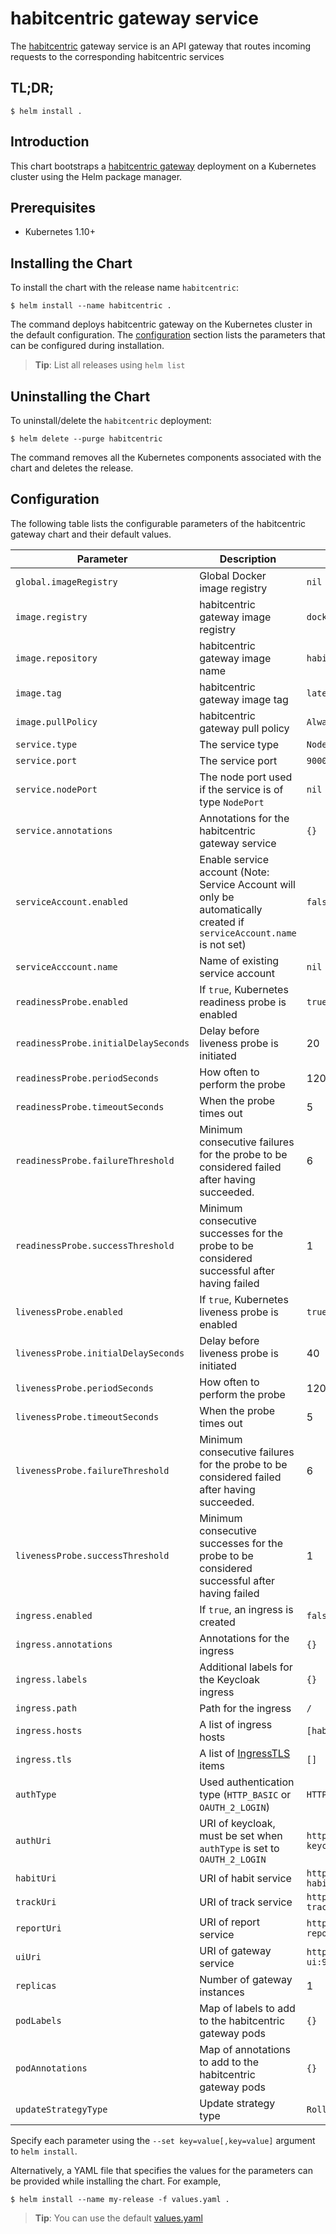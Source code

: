 # habitcentric gateway service

The [habitcentric](https://confluence.codecentric.de/display/HAB/habitcentric) gateway service 
is an API gateway that routes incoming requests to the corresponding habitcentric services

## TL;DR;

```console
$ helm install .
```

## Introduction

This chart bootstraps a [habitcentric gateway](https://gitlab.com/habitcentric/hc-gateway) deployment
on a Kubernetes cluster using the Helm package manager.

## Prerequisites

- Kubernetes 1.10+

## Installing the Chart

To install the chart with the release name `habitcentric`:

```console
$ helm install --name habitcentric .
```

The command deploys habitcentric gateway on the Kubernetes cluster in the default configuration.
The [configuration](#configuration) section lists the parameters that can be configured during 
installation.

> **Tip**: List all releases using `helm list`

## Uninstalling the Chart

To uninstall/delete the `habitcentric` deployment:

```console
$ helm delete --purge habitcentric
```

The command removes all the Kubernetes components associated with the chart and deletes the release.

## Configuration

The following table lists the configurable parameters of the habitcentric gateway chart and their 
default values.

| Parameter                                     | Description                                                                                                                               | Default                                                     |
| --------------------------------------------- | ----------------------------------------------------------------------------------------------------------------------------------------- | ----------------------------------------------------------- |
| `global.imageRegistry`                        | Global Docker image registry                                                                                                              | `nil`                                                       |
| `image.registry`                              | habitcentric gateway image registry                                                                                                       | `docker.io`                                                 |
| `image.repository`                            | habitcentric gateway image name                                                                                                           | `habitcentric/gateway`                                      |
| `image.tag`                                   | habitcentric gateway image tag                                                                                                            | `latest`                                                    |
| `image.pullPolicy`                            | habitcentric gateway pull policy                                                                                                          | `Always`                                                    |
| `service.type`                                | The service type                                                                                                                          | `NodePort`                                                  |
| `service.port`                                | The service port                                                                                                                          | `9000`                                                      |
| `service.nodePort`                            | The node port used if the service is of type `NodePort`                                                                                   | `nil`                                                       |
| `service.annotations`                         | Annotations for the habitcentric gateway service                                                                                          | `{}`                                                        |
| `serviceAccount.enabled`                      | Enable service account (Note: Service Account will only be automatically created if `serviceAccount.name` is not set)                     | `false`                                                     |
| `serviceAcccount.name`                        | Name of existing service account                                                                                                          | `nil`                                                       |
| `readinessProbe.enabled`                      | If `true`, Kubernetes readiness probe is enabled                                                                                          | `true`                                                      |
| `readinessProbe.initialDelaySeconds`          | Delay before liveness probe is initiated                                                                                                  | 20                                                          |
| `readinessProbe.periodSeconds`                | How often to perform the probe                                                                                                            | 120                                                         |
| `readinessProbe.timeoutSeconds`               | When the probe times out                                                                                                                  | 5                                                           |
| `readinessProbe.failureThreshold`             | Minimum consecutive failures for the probe to be considered failed after having succeeded.                                                | 6                                                           |
| `readinessProbe.successThreshold`             | Minimum consecutive successes for the probe to be considered successful after having failed                                               | 1                                                           |
| `livenessProbe.enabled`                       | If `true`, Kubernetes liveness probe is enabled                                                                                           | `true`                                                      |
| `livenessProbe.initialDelaySeconds`           | Delay before liveness probe is initiated                                                                                                  | 40                                                          |
| `livenessProbe.periodSeconds`                 | How often to perform the probe                                                                                                            | 120                                                         |
| `livenessProbe.timeoutSeconds`                | When the probe times out                                                                                                                  | 5                                                           |
| `livenessProbe.failureThreshold`              | Minimum consecutive failures for the probe to be considered failed after having succeeded.                                                | 6                                                           |
| `livenessProbe.successThreshold`              | Minimum consecutive successes for the probe to be considered successful after having failed                                               | 1                                                           |
| `ingress.enabled`                             | If `true`, an ingress is created                                                                                                          | `false`                                                     |
| `ingress.annotations`                         | Annotations for the ingress                                                                                                               | `{}`                                                        |
| `ingress.labels`                              | Additional labels for the Keycloak ingress                                                                                                | `{}`                                                        |
| `ingress.path`                                | Path for the ingress                                                                                                                      | `/`                                                         |
| `ingress.hosts`                               | A list of ingress hosts                                                                                                                   | `[habitcentric.demo]`                                       |
| `ingress.tls`                                 | A list of [IngressTLS](https://v1-9.docs.kubernetes.io/docs/reference/generated/kubernetes-api/v1.9/#ingresstls-v1beta1-extensions) items | `[]`                                                        |
| `authType`                                    | Used authentication type (`HTTP_BASIC` or `OAUTH_2_LOGIN`)                                                                                | `HTTP_BASIC`                                                |
| `authUri`                                     | URI of keycloak, must be set when `authType` is set to `OAUTH_2_LOGIN`                                                                    | `http://habitcentric-keycloak:8080`                         |
| `habitUri`                                    | URI of habit service                                                                                                                      | `http://habitcentric-habit:9001`                            |
| `trackUri`                                    | URI of track service                                                                                                                      | `http://habitcentric-track:9002`                            |
| `reportUri`                                   | URI of report service                                                                                                                     | `http://habitcentric-report:9003`                           |
| `uiUri`                                       | URI of gateway service                                                                                                                    | `http://habitcentric-ui:9004`                               |
| `replicas`                                    | Number of gateway instances                                                                                                               | 1                                                           |
| `podLabels`                                   | Map of labels to add to the habitcentric gateway pods                                                                                     | `{}`                                                        |
| `podAnnotations`                              | Map of annotations to add to the habitcentric gateway pods                                                                                | `{}`                                                        |
| `updateStrategyType`                          | Update strategy type                                                                                                                      | `RollingUpdate`                                             |

Specify each parameter using the `--set key=value[,key=value]` argument to `helm install`.

Alternatively, a YAML file that specifies the values for the parameters can be provided while 
installing the chart. For example,

```console
$ helm install --name my-release -f values.yaml .
```

> **Tip**: You can use the default [values.yaml](values.yaml)
